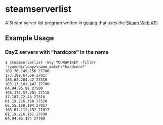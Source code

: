 # steamserverlist

A Steam server list program written in [golang](https://golang.org/) that uses the [Steam Web API](https://partner.steamgames.com/documentation/webapi)

## Example Usage

### DayZ servers with "hardcore" in the name
```
$ steamserverlist -key YOURAPIKEY -filter '\gamedir\dayz\name_match\*hardcore*'
109.70.149.150 27700
173.199.67.66 27017
185.62.204.42 27316
103.13.101.247 27700
64.94.95.98 27500
108.174.57.251 27116
37.187.72.43 27516
81.19.216.158 27520
66.55.158.194 27017
108.61.112.232 27017
81.19.216.161 27600
64.94.95.154 27700
```
